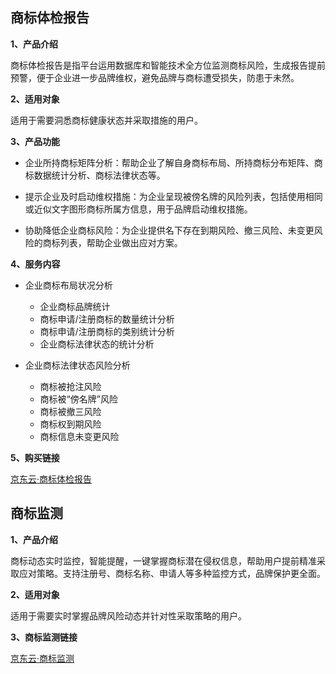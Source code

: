 ## 商标体检报告

**1、产品介绍**

商标体检报告是指平台运用数据库和智能技术全方位监测商标风险，生成报告提前预警，便于企业进一步品牌维权，避免品牌与商标遭受损失，防患于未然。

**2、适用对象**

适用于需要洞悉商标健康状态并采取措施的用户。

**3、产品功能**

- 企业所持商标矩阵分析：帮助企业了解自身商标布局、所持商标分布矩阵、商标数据统计分析、商标法律状态等。

- 提示企业及时启动维权措施：为企业呈现被傍名牌的风险列表，包括使用相同或近似文字图形商标所属方信息，用于品牌启动维权措施。

- 协助降低企业商标风险：为企业提供名下存在到期风险、撤三风险、未变更风险的商标列表，帮助企业做出应对方案。

**4、服务内容**

- 企业商标布局状况分析
  -  企业商标品牌统计 
  -  商标申请/注册商标的数量统计分析 
  -  商标申请/注册商标的类别统计分析
  -  企业商标法律状态的统计分析 
  
- 企业商标法律状态风险分析
  -  商标被抢注风险
  -  商标被“傍名牌”风险
  -  商标被撤三风险 
  -  商标权到期风险 
  -  商标信息未变更风险
 
**5、购买链接**

[京东云·商标体检报告](https://www.jdcloud.com/cn/products/trademark-analysis-report)

## 商标监测

**1、产品介绍**

商标动态实时监控，智能提醒，一键掌握商标潜在侵权信息，帮助用户提前精准采取应对策略。支持注册号、商标名称、申请人等多种监控方式，品牌保护更全面。

**2、适用对象**

适用于需要实时掌握品牌风险动态并针对性采取策略的用户。

**3、商标监测链接**

[京东云·商标监测](https://qiye-console.jdcloud.com/page/trademarkmonitor/monitorlist)
